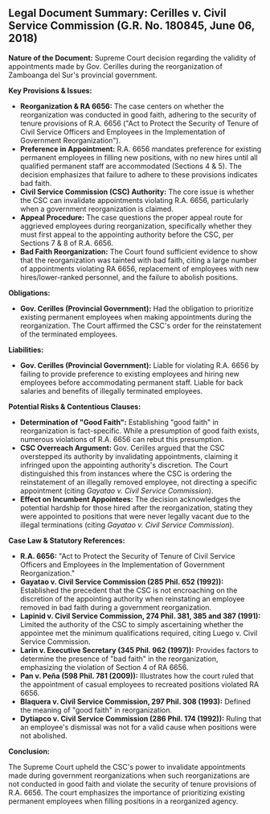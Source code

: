 ## Legal Document Summary: Cerilles v. Civil Service Commission (G.R. No. 180845, June 06, 2018)

**Nature of the Document:** Supreme Court decision regarding the validity of appointments made by Gov. Cerilles during the reorganization of Zamboanga del Sur's provincial government.

**Key Provisions & Issues:**

*   **Reorganization & RA 6656:** The case centers on whether the reorganization was conducted in good faith, adhering to the security of tenure provisions of R.A. 6656 ("Act to Protect the Security of Tenure of Civil Service Officers and Employees in the Implementation of Government Reorganization").
*   **Preference in Appointment:** R.A. 6656 mandates preference for existing permanent employees in filling new positions, with no new hires until all qualified permanent staff are accommodated (Sections 4 & 5). The decision emphasizes that failure to adhere to these provisions indicates bad faith.
*   **Civil Service Commission (CSC) Authority:**  The core issue is whether the CSC can invalidate appointments violating R.A. 6656, particularly when a government reorganization is claimed.
*   **Appeal Procedure:** The case questions the proper appeal route for aggrieved employees during reorganization, specifically whether they must first appeal to the appointing authority before the CSC, per Sections 7 & 8 of R.A. 6656.
*   **Bad Faith Reorganization:** The Court found sufficient evidence to show that the reorganization was tainted with bad faith, citing a large number of appointments violating RA 6656, replacement of employees with new hires/lower-ranked personnel, and the failure to abolish positions.

**Obligations:**

*   **Gov. Cerilles (Provincial Government):**  Had the obligation to prioritize existing permanent employees when making appointments during the reorganization. The Court affirmed the CSC's order for the reinstatement of the terminated employees.

**Liabilities:**

*   **Gov. Cerilles (Provincial Government):** Liable for violating R.A. 6656 by failing to provide preference to existing employees and hiring new employees before accommodating permanent staff. Liable for back salaries and benefits of illegally terminated employees.

**Potential Risks & Contentious Clauses:**

*   **Determination of "Good Faith":** Establishing "good faith" in reorganization is fact-specific. While a presumption of good faith exists, numerous violations of R.A. 6656 can rebut this presumption.
*   **CSC Overreach Argument:** Gov. Cerilles argued that the CSC overstepped its authority by invalidating appointments, claiming it infringed upon the appointing authority's discretion. The Court distinguished this from instances where the CSC is ordering the reinstatement of an illegally removed employee, not directing a specific appointment (citing *Gayatao v. Civil Service Commission*).
*   **Effect on Incumbent Appointees:** The decision acknowledges the potential hardship for those hired after the reorganization, stating they were appointed to positions that were never legally vacant due to the illegal terminations (citing *Gayatao v. Civil Service Commission*).

**Case Law & Statutory References:**

*   **R.A. 6656:** "Act to Protect the Security of Tenure of Civil Service Officers and Employees in the Implementation of Government Reorganization."
*   **Gayatao v. Civil Service Commission (285 Phil. 652 (1992)):** Established the precedent that the CSC is not encroaching on the discretion of the appointing authority when reinstating an employee removed in bad faith during a government reorganization.
*   **Lapinid v. Civil Service Commission, 274 Phil. 381, 385 and 387 (1991):** Limited the authority of the CSC to simply ascertaining whether the appointee met the minimum qualifications required, citing Luego v. Civil Service Commission.
*   **Larin v. Executive Secretary (345 Phil. 962 (1997)):** Provides factors to determine the presence of "bad faith" in the reorganization, emphasizing the violation of Section 4 of RA 6656.
*   **Pan v. Peña (598 Phil. 781 (2009)):** Illustrates how the court ruled that the appointment of casual employees to recreated positions violated RA 6656.
*   **Blaquera v. Civil Service Commission, 297 Phil. 308 (1993):** Defined the meaning of "good faith" in reorganization.
*   **Dytiapco v. Civil Service Commission (286 Phil. 174 (1992)):** Ruling that an employee's dismissal was not for a valid cause when positions were not abolished.

**Conclusion:**

The Supreme Court upheld the CSC's power to invalidate appointments made during government reorganizations when such reorganizations are not conducted in good faith and violate the security of tenure provisions of R.A. 6656. The court emphasizes the importance of prioritizing existing permanent employees when filling positions in a reorganized agency.
